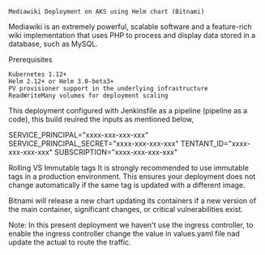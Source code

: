    Mediawiki Deployment on AKS using Helm chart (Bitnami)
   Mediawiki is an extremely powerful, scalable software and a feature-rich wiki implementation that uses PHP to process and display data stored in a database, such as MySQL.
    
Prerequisites

    Kubernetes 1.12+
    Helm 2.12+ or Helm 3.0-beta3+
    PV provisioner support in the underlying infrastructure
    ReadWriteMany volumes for deployment scaling
   
This deployment configured with Jenkinsfile as a pipeline (pipeline as a code), this build reuired the inputs as mentioned below,
   
SERVICE_PRINCIPAL="xxxx-xxx-xxx-xxx"
SERVICE_PRINCIPAL_SECRET="xxxx-xxx-xxx-xxx"
TENTANT_ID="xxxx-xxx-xxx-xxx"
SUBSCRIPTION="xxxx-xxx-xxx-xxx"

Rolling VS Immutable tags
It is strongly recommended to use immutable tags in a production environment. This ensures your deployment does not change automatically if the same tag is updated with a different image.

Bitnami will release a new chart updating its containers if a new version of the main container, significant changes, or critical vulnerabilities exist.

Note: In this present deployment we haven't use the ingress controller, to enable the ingress controller change the value in values.yaml file nad update the actual to route the traffic. 
